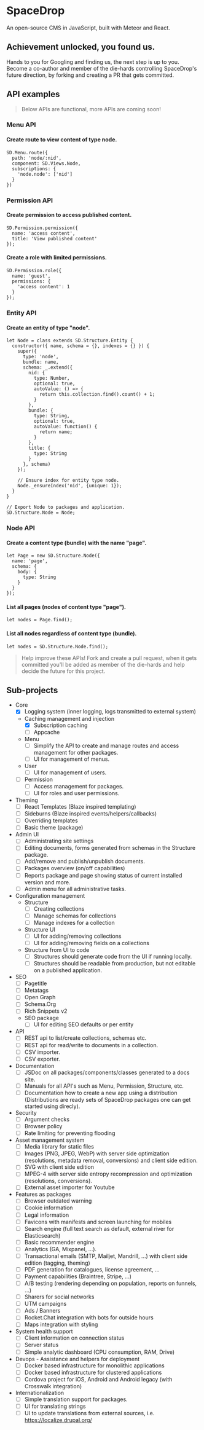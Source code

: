 # SpaceDrop
An open-source CMS in JavaScript, built with Meteor and React.

## Achievement unlocked, you found us.

Hands to you for Googling and finding us, the next step is up to you.
Become a co-author and member of the die-hards controlling SpaceDrop's future direction, by forking and creating a PR that gets committed.

## API examples

> Below APIs are functional, more APIs are coming soon!

### Menu API

#### Create route to view content of type node.

```
SD.Menu.route({
  path: 'node/:nid',
  component: SD.Views.Node,
  subscriptions: {
    'node.node': ['nid']
  }
})
```

### Permission API

#### Create permission to access published content.

```
SD.Permission.permission({
  name: 'access content',
  title: 'View published content'
});
```

#### Create a role with limited permissions.

```
SD.Permission.role({
  name: 'guest',
  permissions: {
    'access content': 1
  }
});
```

### Entity API

#### Create an entity of type "node".

```
let Node = class extends SD.Structure.Entity {
  constructor({ name, schema = {}, indexes = {} }) {
    super({
      type: 'node',
      bundle: name,
      schema: _.extend({
        nid: {
          type: Number,
          optional: true,
          autoValue: () => {
            return this.collection.find().count() + 1;
          }
        },
        bundle: {
          type: String,
          optional: true,
          autoValue: function() {
            return name;
          }
        },
        title: {
          type: String
        }
      }, schema)
    });

    // Ensure index for entity type node.
    Node._ensureIndex('nid', {unique: 1});
  }
}

// Export Node to packages and application.
SD.Structure.Node = Node;
```

### Node API

#### Create a content type (bundle) with the name "page".

```
let Page = new SD.Structure.Node({
  name: 'page',
  schema: {
    body: {
      type: String
    }
  }
});
```

#### List all pages (nodes of content type "page").

```
let nodes = Page.find();
```

#### List all nodes regardless of content type (bundle).

```
let nodes = SD.Structure.Node.find();
```

> Help improve these APIs! Fork and create a pull request, when it gets committed you'll be added as member of the die-hards and help decide the future for this project.

## Sub-projects

* Core
  * [x] Logging system (inner logging, logs transmitted to external system)
  * Caching management and injection
    * [x] Subscription caching
    * [ ] Appcache
  * Menu
    * [ ] Simplify the API to create and manage routes and access management for other packages.
    * [ ] UI for management of menus.
  * User
    * [ ] UI for management of users.
  * [ ] Permission
    * [ ] Access management for packages.
    * [ ] UI for roles and user permissions.
* Theming
  * [ ] React Templates (Blaze inspired templating)
  * [ ] Sideburns (Blaze inspired events/helpers/callbacks)
  * [ ] Overriding templates
  * [ ] Basic theme (package)
* Admin UI
  * [ ] Administrating site settings
  * [ ] Editing documents, forms generated from schemas in the Structure package.
  * [ ] Add/remove and publish/unpublish documents.
  * [ ] Packages overview (on/off capabilities)
  * [ ] Reports package and page showing status of current installed version and more.
  * [ ] Admin menu for all administrative tasks.
* Configuration management
  * Structure
    * [ ] Creating collections
    * [ ] Manage schemas for collections
    * [ ] Manage indexes for a collection
  * Structure UI
    * [ ] UI for adding/removing collections
    * [ ] UI for adding/removing fields on a collections
  * Structure from UI to code
    * [ ] Structures should generate code from the UI if running locally.
    * [ ] Structures should be readable from production, but not  editable on a published application.
* SEO
  * [ ] Pagetitle
  * [ ] Metatags
  * [ ] Open Graph
  * [ ] Schema.Org
  * [ ] Rich Snippets v2
  * SEO package
    * [ ] UI for editing SEO defaults or per entity
* API
  * [ ] REST api to list/create collections, schemas etc.
  * [ ] REST api for read/write to documents in a collection.
  * [ ] CSV importer.
  * [ ] CSV exporter.
* Documentation
  * [ ] JSDoc on all packages/components/classes generated to a docs site.
  * [ ] Manuals for all API's such as Menu, Permission, Structure, etc.
  * [ ] Documentation how to create a new app using a distribution (Distributions are ready sets of SpaceDrop packages one can get started using direcly).
* Security
  * [ ] Argument checks
  * [ ] Browser policy
  * [ ] Rate limiting for preventing flooding
* Asset management system
  * [ ] Media library for static files
  * [ ] Images (PNG, JPEG, WebP) with server side optimization (resolutions, metadata removal, conversions) and client side edition.
  * [ ] SVG with client side edition
  * [ ] MPEG-4 with server side entropy recompression and optimization (resolutions, conversions).
  * [ ] External asset importer for Youtube
* Features as packages
  * [ ] Browser outdated warning
  * [ ] Cookie information
  * [ ] Legal information
  * [ ] Favicons with manifests and screen launching for mobiles
  * [ ] Search engine (full text search as default, external river for Elasticsearch)
  * [ ] Basic recommender engine
  * [ ] Analytics (GA, Mixpanel, ...).
  * [ ] Transactional emails (SMTP, Mailjet, Mandrill, ...) with client side edition (tagging, theming)
  * [ ] PDF generation for catalogues, license agreement, ...
  * [ ] Payment capabilities (Braintree, Stripe, ...)
  * [ ] A/B testing (rendering depending on population, reports on funnels, ...)
  * [ ] Sharers for social networks
  * [ ] UTM campaigns
  * [ ] Ads / Banners
  * [ ] Rocket.Chat integration with bots for outside hours
  * [ ] Maps integration with styling
* System health support
  * [ ] Client information on connection status
  * [ ] Server status
  * [ ] Simple analytic dashboard (CPU consumption, RAM, Drive)
* Devops - Assistance and helpers for deployment
  * [ ] Docker based infrastructure for monolithic applications
  * [ ] Docker based infrastructure for clustered applications
  * [ ] Cordova project for iOS, Android and Android legacy (with Crosswalk integration)
* Internationalization
  * [ ] Simple translation support for packages.
  * [ ] UI for translating strings
  * [ ] UI to update translations from external sources, i.e. https://localize.drupal.org/
